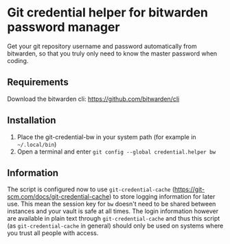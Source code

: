 # Git credential helper for bitwarden password manager

Get your git repository username and password automatically from bitwarden, so that you truly only need to know the master password when coding.

## Requirements

Download the bitwarden cli: https://github.com/bitwarden/cli

## Installation

1) Place the git-credential-bw in your system path (for example in `~/.local/bin`)
2) Open a terminal and enter `git config --global credential.helper bw`

## Information

The script is configured now to use `git-credential-cache` (https://git-scm.com/docs/git-credential-cache) to store logging information for later use. This mean the session key for `bw` doesn't need to be shared between instances and your vault is safe at all times. The login information however are available in plain text through `git-credential-cache` and thus this  script (as `git-credential-cache` in general) should only be used on systems where you trust all people with access.
